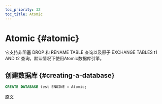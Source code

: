 ```yaml
---
toc_priority: 32
toc_title: Atomic
---
```



# Atomic {#atomic}

它支持非阻塞 DROP 和 RENAME TABLE 查询以及原子 EXCHANGE TABLES t1 AND t2 查询。默认情况下使用Atomic数据库引擎。

## 创建数据库 {#creating-a-database}

```sql
CREATE DATABASE test ENGINE = Atomic;
```

[原文](https://clickhouse.tech/docs/en/engines/database_engines/atomic/) <!--hide-->
